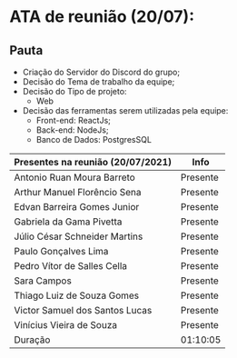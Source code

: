 # ATA de reunião (20/07):

## Pauta
- Criação do Servidor do Discord do grupo;
- Decisão do Tema de trabalho da equipe;
- Decisão do Tipo de projeto:
  - Web
- Decisão das ferramentas serem utilizadas pela equipe:
  - Front-end: ReactJs;
  - Back-end: NodeJs;
  - Banco de Dados: PostgresSQL

| <b>Presentes na reunião (20/07/2021)</b> | <b>Info</b> |
| --- | --- |
| Antonio Ruan Moura Barreto |Presente |
| Arthur Manuel Florêncio Sena | Presente |
| Edvan Barreira Gomes Junior | Presente |
| Gabriela da Gama Pivetta | Presente |
| Júlio César Schneider Martins | Presente  |
| Paulo Gonçalves Lima | Presente |
| Pedro Vítor de Salles Cella | Presente |
| Sara Campos | Presente |
| Thiago Luiz de Souza Gomes | Presente |
| Victor Samuel dos Santos Lucas | Presente |
| Vinícius Vieira de Souza | Presente |
| Duração | 01:10:05 |